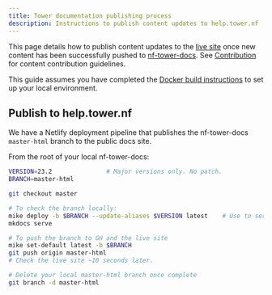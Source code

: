 ```yaml
---
title: Tower documentation publishing process
description: Instructions to publish content updates to help.tower.nf
---
```


This page details how to publish content updates to the [live site](https://help.tower.nf) once new content has been successfully pushed to [nf-tower-docs](https://github.com/seqeralabs/nf-tower-docs). See [Contribution](./mkdocs.md) for content contribution guidelines. 

This guide assumes you have completed the [Docker build instructions](https://github.com/seqeralabs/nf-tower-cloud/blob/master/docs/README.md) to set up your local environment. 

## Publish to help.tower.nf

We have a Netlify deployment pipeline that publishes the nf-tower-docs `master-html` branch to the public docs site. 

From the root of your local nf-tower-docs:

```bash
VERSION=23.2               # Major versions only. No patch.
BRANCH=master-html

git checkout master

# To check the branch locally:
mike deploy -b $BRANCH --update-aliases $VERSION latest    # Use to serve l
mkdocs serve

# To push the branch to GH and the live site
mike set-default latest -b $BRANCH
git push origin master-html
# Check the live site ~10 seconds later.

# Delete your local master-html branch once complete
git branch -d master-html
```
